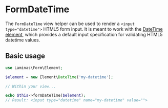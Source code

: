 # FormDateTime

The `FormDateTime` view helper can be used to render a `<input type="datetime">`
HTML5 form input. It is meant to work with the [DateTime element](../element/date-time.md),
which provides a default input specification for validating HTML5 datetime
values.

## Basic usage

```php
use Laminas\Form\Element;

$element = new Element\DateTime('my-datetime');

// Within your view...

echo $this->formDateTime($element);
// Result: <input type="datetime" name="my-datetime" value="">
```
